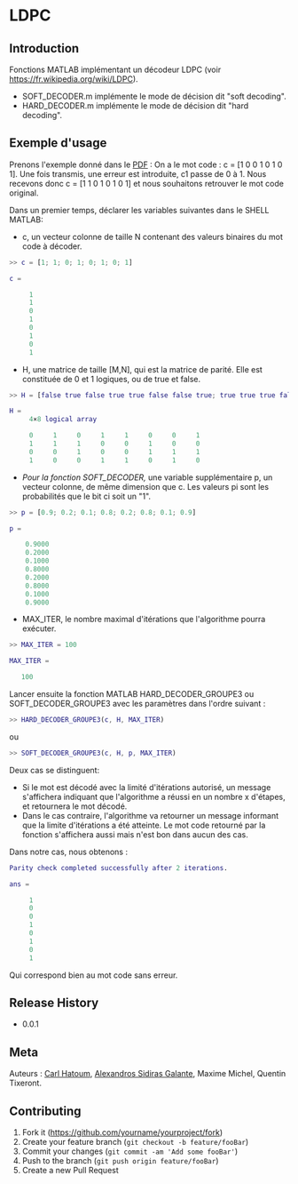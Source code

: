 # LDPC

## Introduction
Fonctions MATLAB implémentant un décodeur LDPC (voir https://fr.wikipedia.org/wiki/LDPC).

- SOFT_DECODER.m implémente le mode de décision dit "soft decoding".
- HARD_DECODER.m implémente le mode de décision dit "hard decoding".

## Exemple d'usage
Prenons l'exemple donné dans le [PDF](https://github.com/CarlHatoum/LDPC/blob/master/ldpc.pdf) : On a le mot code : c = [1 0 0 1 0 1 0 1].
Une fois transmis, une erreur est introduite, c1 passe de 0 à 1. Nous recevons donc c = [1 1 0 1 0 1 0 1] et nous souhaitons retrouver le mot code original.

Dans un premier temps, déclarer les variables suivantes dans le SHELL MATLAB:

- c,  un vecteur colonne de taille N contenant des valeurs binaires du mot code à décoder.
```matlab
>> c = [1; 1; 0; 1; 0; 1; 0; 1]

c =

     1
     1
     0
     1
     0
     1
     0
     1
```    
- H,  une  matrice  de  taille  [M,N],  qui est  la  matrice  de  parité. Elle  est constituée de 0 et 1 logiques, ou de true et false.
```matlab
>> H = [false true false true true false false true; true true true false false true false false; false false true false false true true true; true false false true true false true false]

H =
     4×8 logical array

     0     1     0     1     1     0     0     1
     1     1     1     0     0     1     0     0
     0     0     1     0     0     1     1     1
     1     0     0     1     1     0     1     0
```
- *Pour la fonction SOFT_DECODER,* une variable supplémentaire p, un vecteur colonne, de même dimension que c.  Les valeurs pi sont les probabilités que le bit ci soit un "1".
```matlab
>> p = [0.9; 0.2; 0.1; 0.8; 0.2; 0.8; 0.1; 0.9]

p =

    0.9000
    0.2000
    0.1000
    0.8000
    0.2000
    0.8000
    0.1000
    0.9000
```

- MAX_ITER, le nombre maximal d'itérations que l'algorithme pourra exécuter.
```matlab
>> MAX_ITER = 100

MAX_ITER =

   100
```
Lancer  ensuite  la  fonction  MATLAB HARD_DECODER_GROUPE3 ou SOFT_DECODER_GROUPE3 avec  les paramètres dans l'ordre suivant :
```matlab
>> HARD_DECODER_GROUPE3(c, H, MAX_ITER)
```
ou
```matlab
>> SOFT_DECODER_GROUPE3(c, H, p, MAX_ITER)
```

Deux cas se distinguent:
- Si le mot est décodé avec la limité d'itérations autorisé, un message s'affichera indiquant que l'algorithme a réussi en un nombre x d'étapes, et retournera le mot décodé.
- Dans le cas contraire, l'algorithme va retourner un message informant que  la  limite  d'itérations  a  été  atteinte. Le  mot  code  retourné  par  la fonction s'affichera aussi mais n'est bon dans aucun des cas.

Dans notre cas, nous obtenons :
```matlab
Parity check completed successfully after 2 iterations.

ans =

     1
     0
     0
     1
     0
     1
     0
     1
```
Qui correspond bien au mot code sans erreur.
## Release History

* 0.0.1
    

## Meta
Auteurs : [Carl Hatoum](https://https://github.com/CarlHatoum), [Alexandros Sidiras Galante](https://github.com/Ratatinator97), Maxime Michel, Quentin Tixeront.

## Contributing

1. Fork it (<https://github.com/yourname/yourproject/fork>)
2. Create your feature branch (`git checkout -b feature/fooBar`)
3. Commit your changes (`git commit -am 'Add some fooBar'`)
4. Push to the branch (`git push origin feature/fooBar`)
5. Create a new Pull Request
